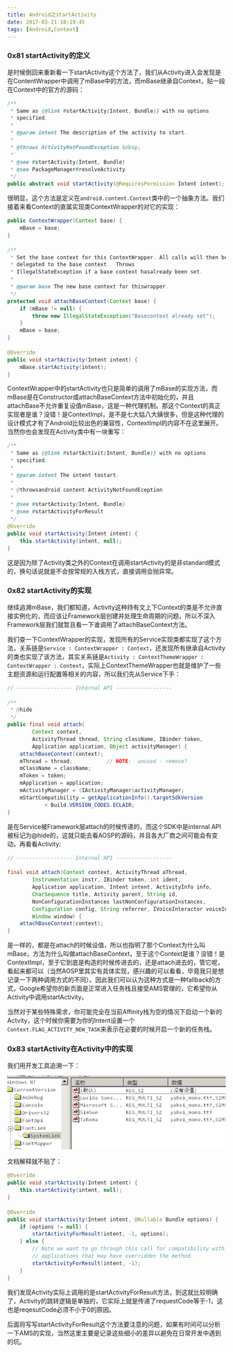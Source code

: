 ```yaml
---
title: Android之startActivity
date: 2017-03-21 18:19:45
tags: [Android,Context]
---
```


### 0x81 startActivity的定义
是时候倒回来重新看一下startActivity这个方法了，我们从Activity进入会发现是在ContentWrapper中调用了mBase中的方法，而mBase继承自Context，贴一段在Context中的官方的源码：
```Java
/**
 * Same as {@link #startActivity(Intent, Bundle)} with no options
 * specified.
 *
 * @param intent The description of the activity to start.
 *
 * @throws ActivityNotFoundException &nbsp;
 *`
 * @see #startActivity(Intent, Bundle)
 * @see PackageManager#resolveActivity
 */
public abstract void startActivity(@RequiresPermission Intent intent);
```
很明显，这个方法是定义在`android.content.Context`类中的一个抽象方法。我们接着来看Context的直属实现类ContextWrapper的对它的实现：
```Java
public ContextWrapper(Context base) {
    mBase = base;
}
    
/**
 * Set the base context for this ContextWrapper. All calls will then be
 * delegated to the base context.  Throws
 * IllegalStateException if a base context hasalready been set.
 * 
 * @param base The new base context for thiswrapper.
 */
protected void attachBaseContext(Context base) {
    if (mBase != null) {
        throw new IllegalStateException("Basecontext already set");
    }
    mBase = base;
}

@Override
public void startActivity(Intent intent) {
    mBase.startActivity(intent);
}
```
ContextWrapper中的startActivity也只是简单的调用了mBase的实现方法，而mBase是在Constructor或attachBaseContext方法中初始化的，并且attachBase不允许重复设值mBase，这是一种代理机制。那这个Context的真正实现者是谁？没错！是ContextImpl，是不是七大姑八大姨很多，但是这种代理的设计模式才有了Android比较出色的兼容性，ContextImpl的内容不在这里展开。当然你也会发现在Activity类中有一块重写：
```Java
/**
 * Same as {@link #startActivit(Intent, Bundle)} with no options
 * specified.
 *
 * @param intent The intent tostart.
 *
 * @throwsandroid.content.ActivityNotFoundEception
 *
 * @see #startActivity(Intent, Bundle)
 * @see #startActivityForResult
 */
@Override
public void startActivity(Intent intent) {
    this.startActivity(intent, null);
}
```
这是因为除了Activity类之外的Context在调用startActivity的是非standard模式的，换句话说就是不会按常规的入栈方式，直接调用会抛异常。

### 0x82 startActivity的实现
继续追溯mBase，我们都知道，Activity这种持有文上下Context的类是不允许直接实例化的，而应该让Framework层创建并处理生命周期的问题，所以不深入Framework层我们就暂且看一下谁调用了attachBaseContext方法。

我们查一下ContextWrapper的实现，发现所有的Service实现类都实现了这个方法，关系链是`Service : ContextWrapper : Context`，还发现所有继承自Activity的类也实现了该方法，其实关系链是`Activity : ContextThemeWrapper : ContextWrapper : Context`，实际上ContextThemeWrapper也就是维护了一些主题资源和运行配置等相关的内容，所以我们先从Service下手：
```Java
// ------------------ Internal API ------------------
    
/**
 * @hide
 */
public final void attach(
        Context context,
        ActivityThread thread, String className, IBinder token,
        Application application, Object activityManager) {
    attachBaseContext(context);
    mThread = thread;           // NOTE:  unused - remove?
    mClassName = className;
    mToken = token;
    mApplication = application;
    mActivityManager = (IActivityManager)activityManager;
    mStartCompatibility = getApplicationInfo().targetSdkVersion
            < Build.VERSION_CODES.ECLAIR;
}
```
是在Service被Framework层attach的时候传递的，而这个SDK中是internal API被标记为@hide的，这就只能去看AOSP的源码，并且各大厂商之间可能会有变动。再看看Activity:
```Java
// ------------------ Internal API ------------------

final void attach(Context context, ActivityThread aThread,
        Instrumentation instr, IBinder token, int ident,
        Application application, Intent intent, ActivityInfo info,
        CharSequence title, Activity parent, String id,
        NonConfigurationInstances lastNonConfigurationInstances,
        Configuration config, String referrer, IVoiceInteractor voiceInteractor,
        Window window) {
    attachBaseContext(context);
}
```
是一样的，都是在attach的时候设值，所以也指明了那个Context为什么叫mBase，方法为什么叫做attachBaseContext，至于这个Context是谁？没错！是ContextImpl，至于它到底是构造的时候传进去的，还是attach进去的，管它呢，看起来都可以（当然AOSP里其实有具体实现，感兴趣的可以看看，毕竟我只是想记录一下两种调用方式的不同）。因此我们可以认为这种方式是一种fallback的方式，Google希望你的新页面是正常进入任务栈且接受AMS管理的，它希望你从Activity中调用startActivity。

当然对于某些特殊需求，你可能完全在当前Affinity栈为空的情况下启动一个新的Actvity，这个时候你需要为你的Intent设置一个`Context.FLAG_ACTIVITY_NEW_TASK`来表示在必要的时候开启一个新的任务栈。

### 0x83 startActivity在Activity中的实现
我们用开发工具追溯一下：

![startActivity的实现类](/images/2017_03_01_01.png)

文档解释就不贴了：
```Java
@Override
public void startActivity(Intent intent) {
    this.startActivity(intent, null);
}

@Override
public void startActivity(Intent intent, @Nullable Bundle options) {
    if (options != null) {
        startActivityForResult(intent, -1, options);
    } else {
        // Note we want to go through this call for compatibility with
        // applications that may have overridden the method.
        startActivityForResult(intent, -1);
    }
}
```
我们发现Activity实际上调用的是startActivityForResult方法，到这就比较明确了，Activity的跳转逻辑是单独的，它实际上就是传递了requestCode等于-1，这也是reqesutCode必须不小于0的原因。

后面将写写startActivityForResult这个方法要注意的问题，如果有时间可以分析一下AMS的实现，当然这里主要是记录这些细小的差异以避免在日常开发中遇到的坑。